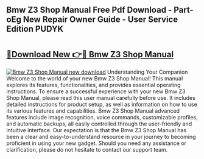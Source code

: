 ## Bmw Z3 Shop Manual Free Pdf Download - Part-oEg New Repair Owner Guide - User Service Edition PUDYK

# <h2><a href="http://bc38917.oget.top/?id=Bmw+Z3+Shop+Manual">🔗Download New 👉🔴 Bmw Z3 Shop Manual</a></h2>

[![Bmw Z3 Shop Manual new download](https://i.imgur.com/5g1atiW.png)](http://bc38917.oget.top/?id=Bmw+Z3+Shop+Manual)
Understanding Your Companion Welcome to the world of your new Bmw Z3 Shop Manual! This manual explores its features, functionalities, and provides essential operating instructions. To ensure a successful experience with your new Bmw Z3 Shop Manual, please read this user manual carefully before use. It includes detailed instructions for product setup, as well as information on how to use its various features and capabilities. Bmw Z3 Shop Manual advanced features include image recognition, voice commands, customizable profiles, and automatic backups, all easily controlled through the user-friendly and intuitive interface. Our expectation is that the Bmw Z3 Shop Manual has been a clear and easy-to-understand resource in your journey to becoming proficient in using your new gadget. Should you need any assistance or clarification, please do not hesitate to contact our support team.
